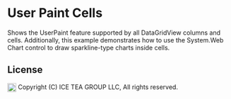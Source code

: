 User Paint Cells
====

Shows the UserPaint feature supported by all DataGridView columns and cells. Additionally, this example demonstrates how to use the System.Web Chart control to draw sparkline-type charts inside cells.

License
-------
<img src="http://iceteagroup.com/wp-content/uploads/2017/01/Square-64x64-trasp.png" height="20" align="top"> Copyright (C) ICE TEA GROUP LLC, All rights reserved.
